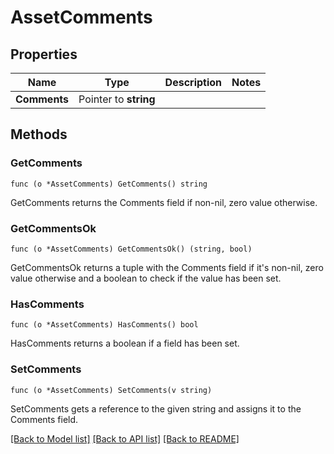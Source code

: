 # AssetComments

## Properties

Name | Type | Description | Notes
------------ | ------------- | ------------- | -------------
**Comments** | Pointer to **string** |  | 

## Methods

### GetComments

`func (o *AssetComments) GetComments() string`

GetComments returns the Comments field if non-nil, zero value otherwise.

### GetCommentsOk

`func (o *AssetComments) GetCommentsOk() (string, bool)`

GetCommentsOk returns a tuple with the Comments field if it's non-nil, zero value otherwise
and a boolean to check if the value has been set.

### HasComments

`func (o *AssetComments) HasComments() bool`

HasComments returns a boolean if a field has been set.

### SetComments

`func (o *AssetComments) SetComments(v string)`

SetComments gets a reference to the given string and assigns it to the Comments field.


[[Back to Model list]](../README.md#documentation-for-models) [[Back to API list]](../README.md#documentation-for-api-endpoints) [[Back to README]](../README.md)


